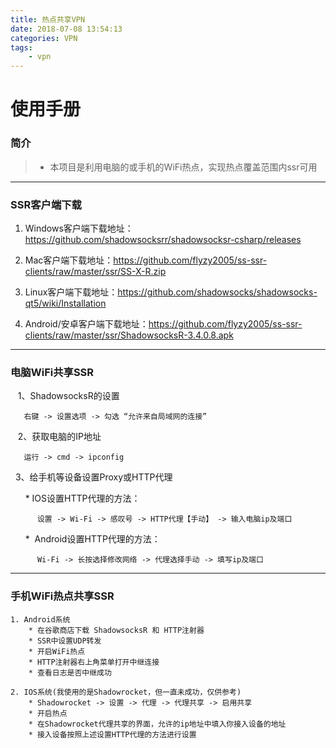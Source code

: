 ```yaml
---
title: 热点共享VPN
date: 2018-07-08 13:54:13
categories: VPN
tags: 
    - vpn
---
```



# 使用手册

### 简介

>* 本项目是利用电脑的或手机的WiFi热点，实现热点覆盖范围内ssr可用

---
<!-- more -->

### SSR客户端下载

1. Windows客户端下载地址：https://github.com/shadowsocksrr/shadowsocksr-csharp/releases

2. Mac客户端下载地址：https://github.com/flyzy2005/ss-ssr-clients/raw/master/ssr/SS-X-R.zip

3. Linux客户端下载地址：https://github.com/shadowsocks/shadowsocks-qt5/wiki/Installation

4. Android/安卓客户端下载地址：https://github.com/flyzy2005/ss-ssr-clients/raw/master/ssr/ShadowsocksR-3.4.0.8.apk



---
### 电脑WiFi共享SSR

    1、ShadowsocksR的设置

       右键 -> 设置选项 -> 勾选 “允许来自局域网的连接”

    2、获取电脑的IP地址

       运行 -> cmd -> ipconfig

    3、给手机等设备设置Proxy或HTTP代理

       *  IOS设置HTTP代理的方法：
              
          设置 -> Wi-Fi -> 感叹号 -> HTTP代理【手动】 -> 输入电脑ip及端口
          
       *  Android设置HTTP代理的方法：
          
          Wi-Fi -> 长按选择修改网络 -> 代理选择手动 -> 填写ip及端口

---
### 手机WiFi热点共享SSR

	1. Android系统
		* 在谷歌商店下载 ShadowsocksR 和 HTTP注射器
		* SSR中设置UDP转发
		* 开启WiFi热点
		* HTTP注射器右上角菜单打开中继连接
		* 查看日志是否中继成功
		
	2. IOS系统(我使用的是Shadowrocket，但一直未成功，仅供参考)
		* Shadowrocket -> 设置 -> 代理 -> 代理共享 -> 启用共享
		* 开启热点
		* 在Shadowrocket代理共享的界面，允许的ip地址中填入你接入设备的地址
		* 接入设备按照上述设置HTTP代理的方法进行设置


    
    

